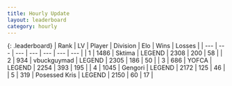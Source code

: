 ```yaml
---
title: Hourly Update
layout: leaderboard
category: hourly
---
```


{: .leaderboard}
| Rank | LV | Player | Division | Elo | Wins | Losses |
| --- | --- | --- | --- | --- | --- | --- |
| <span data-change="0">1</span> | 1486 | <span title="ID: 353063">Sktima</span> | LEGEND | <span data-change="0">2308</span> | <span data-change="0">200</span> | <span data-change="0">58</span> |
| <span data-change="0">2</span> | 934 | <span title="ID: 418052">vbuckguymad</span> | LEGEND | <span data-change="0">2305</span> | <span data-change="0">186</span> | <span data-change="0">50</span> |
| <span data-change="0">3</span> | 686 | <span title="ID: 650820">YOFCA</span> | LEGEND | <span data-change="0">2254</span> | <span data-change="0">393</span> | <span data-change="0">195</span> |
| <span data-change="0">4</span> | 1045 | <span title="ID: 294236">Gengori</span> | LEGEND | <span data-change="0">2172</span> | <span data-change="0">125</span> | <span data-change="0">46</span> |
| <span data-change="0">5</span> | 319 | <span title="ID: 402846">Posessed Kris</span> | LEGEND | <span data-change="7">2150</span> | <span data-change="1">60</span> | <span data-change="0">17</span> |